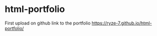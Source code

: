 # html-portfolio
First upload on github
link to the portfolio
https://ryze-7.github.io/html-portfolio/
